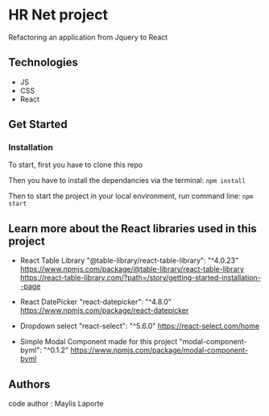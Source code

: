 # HR Net project 

Refactoring an application from Jquery to React

## Technologies 
- JS
- CSS 
- React

## Get Started

### Installation

To start, first you have to clone this repo 

Then you have to install the dependancies via the terminal:
`npm install`

Then to start the project in your local environment, run command line:
`npm start`

## Learn more about the React libraries used in this project

* React Table Library
"@table-library/react-table-library": "^4.0.23"
<https://www.npmjs.com/package/@table-library/react-table-library>
<https://react-table-library.com/?path=/story/getting-started-installation--page>

*  React DatePicker
"react-datepicker": "^4.8.0"
<https://www.npmjs.com/package/react-datepicker>

* Dropdown select
 "react-select": "^5.6.0"
 <https://react-select.com/home>

* Simple Modal Component made for this project
"modal-component-byml": "^0.1.2"
<https://www.npmjs.com/package/modal-component-byml>


## Authors

code author : Maylis Laporte